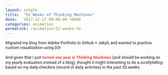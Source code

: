 ```yaml
---
layout: single
title:  "52 Weeks of Thinking Machines"
date:   2017-12-17 00:00:00 +0800
categories: animation
permalink: /animation/52-weeks-tm
---
```


<style>
main {  
    width: 100%; 
}
#scrolly{
	display: flex;
	flex-direction: row;
	justify-content: space-between;
}

#scrolly {
	position: relative;
	display: -webkit-box;
	display: -ms-flexbox;
	display: flex;
	padding: 1rem;
}

#scrolly > * {
	-webkit-box-flex: 1;
	-ms-flex: 1;
	flex: 1;
}

#intro{
	height: 100vh;
}
.step {
	margin: 0 auto 80vh auto;
	height: 100px;
	line-height: 1.3em;

}

#scrolly > article{
	position: relative;
	padding: 3em 1em 1em 1em;
	font-family: "Roboto Condensed";
	line-height: 1em;
}

.out-text{
	font-family: "Roboto";
	line-height: 1.2em;
	font-size: 0.8rem;
}
.description{
	font-weight: 400;
	font-size: 0.7em;
	margin-top: 1em;
	color:#918f90;
}
.chart{
	position: -webkit-sticky;
	position: sticky;
	top: 15vh;
}

.emphasis{
	font-weight: 700;
	color:#ef4631;
}

img{
	margin-top: 0.2em;
	margin-left: 0em;
}

.line {
  fill: none;
  stroke: #383838;
  stroke-width: 2px;
}

@media only screen and (min-width: 768px) {
	img{
		width:50%;
	}
}
</style>
<script src="https://d3js.org/d3.v4.min.js"></script>
<!--<script src="https://unpkg.com/jeezy/lib/jeezy.min.js"></script>-->
<script src="https://unpkg.com/d3-marcon/build/d3-marcon.min.js"></script>	
<script src="https://unpkg.com/intersection-observer@0.5.1/intersection-observer.js"></script>
<script src="https://unpkg.com/scrollama"></script>
<script src="https://cdnjs.cloudflare.com/ajax/libs/stickyfill/2.1.0/stickyfill.min.js"></script>
<link href="https://fonts.googleapis.com/css?family=Roboto:300,400,500,700&display=swap" rel="stylesheet">
<link href="https://fonts.googleapis.com/css?family=Roboto+Condensed:400,700&display=swap" rel="stylesheet">
<main>
	<div class='out-text' id='intro'>
		Migrated my blog from Adobe Portfolio to Github + Jekyll, and wanted to practice custom visualization using D3! <br><br> And given that I just <span class='emphasis'>turned one year in Thinking Machines</span> (and should be working on my yearly evaluation instead of a blog), thought it might interesting to do a <span style='font-style:italic'>scrollytelling</span> based on my daily-checkins (record of daily activties) in the past 52-weeks.
	</div>
	<section id='scrolly'>
		<article>
			<div class='step' data-step='0'>Each box represents one week.</div>
			<div class='step' data-step='1'>From <br><span class='emphasis'>July 09, 2018</span></div>
			<div class='step' data-step='2'>To <br><span class='emphasis'>July 07, 2019</span></div>
			<div class='step' data-step='3'> Representing each week by the <span class='emphasis'>most dominant project</span> worked on for that week...
			<hr>
			<img src='../assets/images/legend-1.svg' width='60%'/>
			</div>
			<div class='step' data-step='4'>It's clear that two projects have really shaped my year: 
				<br><br>
				<span class='emphasis'> bizdev</span> <br>
				and <br>
				<span class='emphasis' style='color:#10b9ce'> project-4</span>
			<hr>
			<p class='description'>Bizdev was mainly scoping out new clients and working on POC's and demos, while project-4 was a project management role.</p>
			</div>
			<div class='step' data-step='5'>...each of which represents a <span style='font-style:italic'>phase</span> of my TM life, 
			<br><br>
			from bizdev to delivering on a critical project.</div>
			<div class='step' data-step='6'>More than the two projects, we can color each block by the <span class='emphasis'>number of projects</span> for that week...
			<hr>
			<img src='../assets/images/legend-2.svg' width='100%'/>
			<p class='description'>Projects here referring to any internal or external tasks worked on during a week </p>
			</div>
			<div class='step' data-step='7'>And change the size of each block by the <span class="emphasis">hours spent working</span> for that week.
			<hr>
			<img src='../assets/images/legend-3.svg' width='100%'/>
			</div>
			<div class='step' data-step='8'>We see that the first four weeks saw an <span class='emphasis'>increasing number of projects</span> over the same amount of time spent...
			<hr>
			<p class='description'> July 2018 to Oct 2018 </p>
			</div>
			<div class='step' data-step='9'>Followed by a restful combination of <span class='emphasis'>leaves and holidays</span>...
			<hr>
			<p class='description'> Nov 2018 to Jan 2019 </p>
			</div>
			<div class='step' data-step='10'>And then weeks with <span class='emphasis'>bursts of high working hours and projects</span>.
			<hr>
			<p class='description'> Feb 2019 to Jul 2019 </p>
			</div>
			<div class='step' data-step='11'>All of which lead to a year of <span class='emphasis'>incredible learning</span> in so many different areas...
			<hr>
			<img src='../assets/images/legend-4.svg' width='100%'/>
			<p class='description'>Key learning per week based on time spent</p>
			</div>
			<div class='step' data-step='12'>Things that I've learned previously but still seeking to improve
			<hr>
				<span style="color:#3f50b0">project-mgt</span>
				<span style="color:#f47f71">slide-making</span>
				<span style="color:#989390">client-comms</span>
			</div>
			<div class='step' data-step='13'>Things that I had only dreamed of learning before I joined Thinking Machines
			<hr>
				<span style="color:#10b9ce">data-viz</span>
				<span style="color:#72dde9">storytelling</span>
				<span style="color:#7a86c8">web-dev</span>
				<span style="color:#ff9138">big-query</span>
				<span style="color:#ffb478">data-exploration</span>
				<span style="color:#2292ec">machine-learning</span>
				<span style="color:#66b4f2">computer-vision</span>
				<span style="color:#3c3a3b">data-engg</span>
				<span style="color:#686563">text-analytics</span>
			</div>
			<div class='step' data-step='14'>And things that I had no idea about, but for some reason are part of main responsibilities now.
			<hr>
				<span style="color:#f7bb09">geospatial</span>
				<span style="color:#f9cf55">product-strategy</span>
			</div>
		</article>
		<figure class='sticky'>
			<div class='chart'></div>
		</figure>
	</section>
	<div class='out-text'>
		<hr>
		<p>Aaaand that's the extent of what I can do in D3, so I'll end here for now.</p>
		<p>Just wanted to add a quick shoutout to the people I work with in Thinking Machines, who are not only <span class='emphasis'>incredibly amazing</span> at what they do, but are <span class='emphasis'>even better in teaching and helping improve those around them</span> (esp noobs like me!).Everything that I know now and have learned is because of them.</p>
		<p>[If you're interested in joining, <a href='https://thinkingmachin.es/careers/'>please apply!</a> We're Hiring!!]  </p>
	</div>
</main>
<script src="../assets/js/d3-checkins-v2.js"></script>
<script>
	var main = d3.select('main')
	var scrolly = main.select('#scrolly');
	var figure = scrolly.select('figure');
	var article = scrolly.select('article');
	var step = article.selectAll('.step');

	// initialize the scrollama
	var scroller = scrollama();

	var elements = document.querySelectorAll('.chart');
	Stickyfill.add(elements);

	var funcs = [stepTwo, stepThree, stepFour, stepFive, stepSix, stepSeven, stepEight, stepNine, stepTen, stepEleven, stepTwelve, stepThirteen, stepFourteen, stepFifteen, stepSixteen]
	function handleStepEnter(response){
		console.log(response)
		if(response.index==0){
			if(response.direction=='up'){
				stepOne()
			}else{
				stepTwo()
			}
		}else{
			funcs[response.index]()
		}
	}

	stepOne()
	scroller.setup({
		step: '#scrolly article .step',
		offset: 0.5,
		debug: false
	}).onStepEnter(handleStepEnter)

</script>

